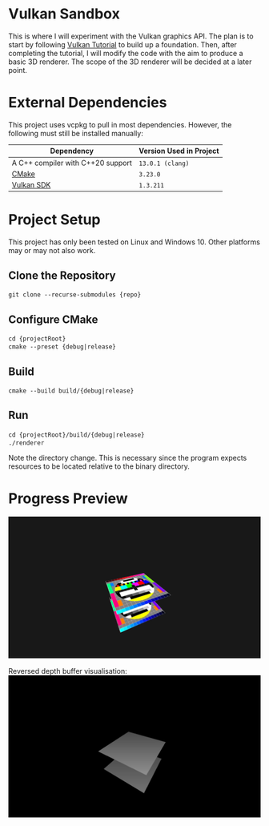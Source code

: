 # Vulkan Sandbox

This is where I will experiment with the Vulkan graphics API. The plan is to
start by following [Vulkan Tutorial](https://vulkan-tutorial.com/) to build up a
foundation. Then, after completing the tutorial, I will modify the code with the
aim to produce a basic 3D renderer. The scope of the 3D renderer will be decided
at a later point.

# External Dependencies

This project uses vcpkg to pull in most dependencies. However, the following must
still be installed manually:

| Dependency                               | Version Used in Project |
|------------------------------------------|-------------------------|
| A C++ compiler with C++20 support        | `13.0.1 (clang)`        |
| [CMake](https://cmake.org/download/)     | `3.23.0`                |
| [Vulkan SDK](https://vulkan.lunarg.com/) | `1.3.211`               |

# Project Setup

This project has only been tested on Linux and Windows 10. Other platforms may or
may not also work.

## Clone the Repository
```
git clone --recurse-submodules {repo}
```

## Configure CMake
```
cd {projectRoot}
cmake --preset {debug|release}
```

## Build
```
cmake --build build/{debug|release}
```

## Run
```
cd {projectRoot}/build/{debug|release}
./renderer
```

Note the directory change. This is necessary since the program expects resources
to be located relative to the binary directory.

# Progress Preview

![Depth 2022-04-08](docs/images/2022-04-08_depth_trimmed.gif "Depth buffering")

Reversed depth buffer visualisation:
![Depth Visualised 2022-04-08](docs/images/2022-04-08_depth_visualised.png "Depth buffer visualised")
